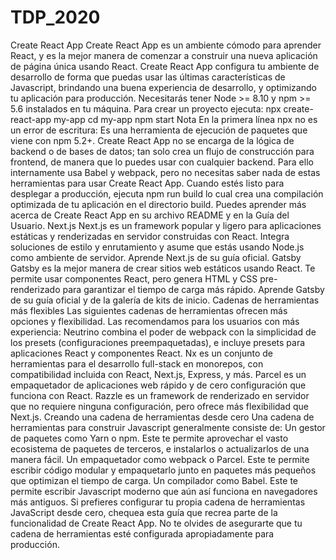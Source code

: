 # TDP_2020
Create React App Create React App es un ambiente cómodo para aprender React, y es la mejor manera de comenzar a construir una nueva aplicación de página única usando React.  Create React App configura tu ambiente de desarrollo de forma que puedas usar las últimas características de Javascript, brindando una buena experiencia de desarrollo, y optimizando tu aplicación para producción. Necesitarás tener Node >= 8.10 y npm >= 5.6 instalados en tu máquina. Para crear un proyecto ejecuta:  npx create-react-app my-app cd my-app npm start Nota  En la primera línea npx no es un error de escritura: Es una herramienta de ejecución de paquetes que viene con npm 5.2+.  Create React App no se encarga de la lógica de backend o de bases de datos; tan solo crea un flujo de construcción para frontend, de manera que lo puedes usar con cualquier backend. Para ello internamente usa Babel y webpack, pero no necesitas saber nada de estas herramientas para usar Create React App.  Cuando estés listo para desplegar a producción, ejecuta npm run build lo cual crea una compilación optimizada de tu aplicación en el directorio build. Puedes aprender más acerca de Create React App en su archivo README y en la Guía del Usuario.  Next.js Next.js es un framework popular y ligero para aplicaciones estáticas y renderizadas en servidor construidas con React. Integra soluciones de estilo y enrutamiento y asume que estás usando Node.js como ambiente de servidor.  Aprende Next.js de su guía oficial.  Gatsby Gatsby es la mejor manera de crear sitios web estáticos usando React. Te permite usar componentes React, pero genera HTML y CSS pre-renderizado para garantizar el tiempo de carga más rápido.  Aprende Gatsby de su guía oficial y de la galería de kits de inicio.  Cadenas de herramientas más flexibles Las siguientes cadenas de herramientas ofrecen más opciones y flexibilidad. Las recomendamos para los usuarios con más experiencia:  Neutrino combina el poder de webpack con la simplicidad de los presets (configuraciones preempaquetadas), e incluye presets para aplicaciones React y componentes React. Nx es un conjunto de herramientas para el desarrollo full-stack en monorepos, con compatibilidad incluida con React, Next.js, Express, y más. Parcel es un empaquetador de aplicaciones web rápido y de cero configuración que funciona con React. Razzle es un framework de renderizado en servidor que no requiere ninguna configuración, pero ofrece más flexibilidad que Next.js. Creando una cadena de herramientas desde cero Una cadena de herramientas para construir Javascript generalmente consiste de:  Un gestor de paquetes como Yarn o npm. Este te permite aprovechar el vasto ecosistema de paquetes de terceros, e instalarlos o actualizarlos de una manera fácil. Un empaquetador como webpack o Parcel. Este te permite escribir código modular y empaquetarlo junto en paquetes más pequeños que optimizan el tiempo de carga. Un compilador como Babel. Este te permite escribir Javascript moderno que aún así funciona en navegadores más antiguos. Si prefieres configurar tu propia cadena de herramientas JavaScript desde cero, chequea esta guía que recrea parte de la funcionalidad de Create React App.  No te olvides de asegurarte que tu cadena de herramientas esté configurada apropiadamente para producción.
